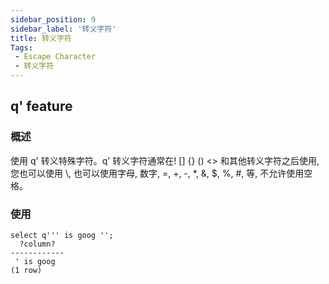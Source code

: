 ```yaml
---
sidebar_position: 9
sidebar_label: '转义字符'
title: 转义字符
Tags:
 - Escape Character
 - 转义字符
---
```


## q\' feature
### 概述
使用 q\' 转义特殊字符。q\' 转义字符通常在\! \[\] \{\} \(\) \<\> 和其他转义字符之后使用, 您也可以使用 \\, 也可以使用字母, 数字, \=, \+, \-, \*, \&, \$, \%, \#, 等, 不允许使用空格。

### 使用
```
select q''' is goog '';
  ?column?
------------
 ' is goog
(1 row)
```

